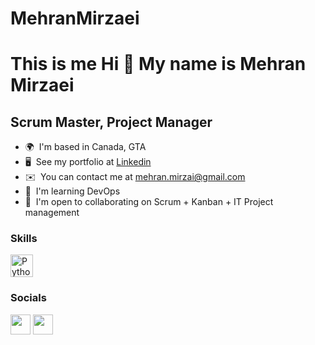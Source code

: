 # MehranMirzaei
This is me
Hi 👋 My name is Mehran Mirzaei
===============================

Scrum Master, Project Manager
-----------------------------

* 🌍  I'm based in Canada, GTA
* 🖥️  See my portfolio at [Linkedin](http://www.linkedin.com/in/mehranmirzaei/)
* ✉️  You can contact me at [mehran.mirzai@gmail.com](mailto:mehran.mirzai@gmail.com)
* 🧠  I'm learning DevOps
* 🤝  I'm open to collaborating on Scrum + Kanban + IT Project management

### Skills

<p align="left">
<a href="https://www.python.org/" target="_blank" rel="noreferrer"><img src="https://raw.githubusercontent.com/danielcranney/readme-generator/main/public/icons/skills/python-colored.svg" width="36" height="36" alt="Python" /></a>
</p>


### Socials

<p align="left"> <a href="https://www.github.com/sirmirzaei" target="_blank" rel="noreferrer"><img src="https://raw.githubusercontent.com/danielcranney/readme-generator/main/public/icons/socials/github-dark.svg" width="32" height="32" /></a> <a href="https://www.linkedin.com/in/mehranmirzaei/" target="_blank" rel="noreferrer"><img src="https://raw.githubusercontent.com/danielcranney/readme-generator/main/public/icons/socials/linkedin.svg" width="32" height="32" /></a></p>
